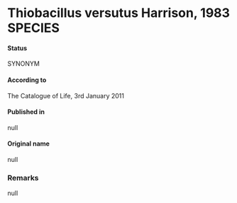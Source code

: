 # Thiobacillus versutus Harrison, 1983 SPECIES

#### Status
SYNONYM

#### According to
The Catalogue of Life, 3rd January 2011

#### Published in
null

#### Original name
null

### Remarks
null